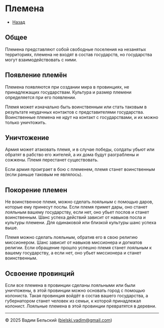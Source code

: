 # Племена

- [Назад](../README.md)

## Общее

Племена представляют собой свободные поселения на незанятых территориях, племена не входят в состав государств, но государства могут взаимодействовать с ними. 

## Появление племён

Племена появляются при создании мира в провинциях, не принадлежащих государствам. Культура и размер племени определяется при его появлении. 

Племя может изначально быть воинственным или стать таковым в результате неудачных контактов с представителями государства. Воинственные племена не идут на контакт с государствами, и их можно только уничтожить. 

## Уничтожение

Армия может атаковать племя, и в случае победы, солдаты убьют или обратят в рабство его жителей, а их дома будут разграблены и сожжены. Племя перестанет существовать.

Если армия проиграет в бою с племенем, племя станет воинственным (если раньше таковым не являлось).

## Покорение племен

Не воинственное племя, можно сделать лояльным с помощью даров, которые ему принесут послы. Если племя примет дары, оно станет лояльным вашему государству, если нет, оно убьет послов и станет воинственным. Шанс успеха действий зависит от навыков посла и культуры племени. Для одинаковой или близкой культуры шанс успеха выше.

Племя можно сделать лояльным, обратив его в свою религию миссионером. Шанс зависит от навыков миссионера и догматов религии. Если обращение прошло успешно племя станет лояльным к вашему государству, а если нет, оно убьет миссионера и станет воинственным.

## Освоение провинций

Если все племена в провинции сделаны лояльными или были уничтожены, в этой провинции можно основать город с помощью колониста. Такая провинция войдёт в состав вашего государства, а губернатором станет человек из семьи, к которой принадлежал колонист. Лояльные племена в этой провинции превратятся в деревни.

---
© 2025 Вадим Бельский (bielski.vadim@gmail.com)